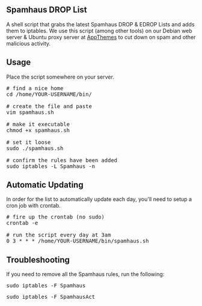 ## Spamhaus DROP List ##
A shell script that grabs the latest Spamhaus DROP & EDROP Lists and adds them to iptables. We use this script (among other tools) on our Debian web server & Ubuntu proxy server at [AppThemes](http://www.appthemes.com/) to cut down on spam and other malicious activity.

## Usage ##
Place the script somewhere on your server.

<pre>
# find a nice home
cd /home/YOUR-USERNAME/bin/

# create the file and paste
vim spamhaus.sh

# make it executable
chmod +x spamhaus.sh

# set it loose
sudo ./spamhaus.sh

# confirm the rules have been added
sudo iptables -L Spamhaus -n
</pre>

## Automatic Updating ##
In order for the list to automatically update each day, you'll need to setup a cron job with crontab.
<pre>
# fire up the crontab (no sudo)
crontab -e

# run the script every day at 3am
0 3 * * * /home/YOUR-USERNAME/bin/spamhaus.sh
</pre>


## Troubleshooting ##
If you need to remove all the Spamhaus rules, run the following:
<pre>
sudo iptables -F Spamhaus
</pre>
<pre>
sudo iptables -F SpamhausAct
</pre>
